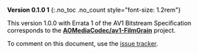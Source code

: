<div id="cover-legend" class="alert alert-secondary" style="color: #000;" markdown="1">

**Version 0.1.0 1**
{:.no_toc .no_count style="font-size: 1.2rem"}

This version 1.0.0 with Errata 1 of the AV1 Bitstream Specification corresponds
to the **[AOMediaCodec/av1-FilmGrain]** project.

To comment on this document, use the [issue tracker].

[AOMediaCodec/av1-FilmGRain]: https://github.com/AOMediaCodec/av1-FilmGrain
[issue tracker]: https://github.com/AOMediaCodec/av1-FilmGrain/issues


</div>
